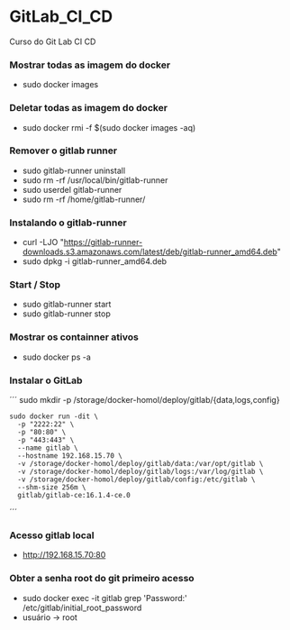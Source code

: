 # GitLab_CI_CD
Curso do Git Lab CI CD

### Mostrar todas as imagem do docker 
- sudo docker images

### Deletar todas as imagem do docker 
- sudo docker rmi -f $(sudo docker images -aq)

### Remover o gitlab runner
- sudo gitlab-runner uninstall
- sudo rm -rf /usr/local/bin/gitlab-runner
- sudo userdel gitlab-runner
- sudo rm -rf /home/gitlab-runner/

### Instalando o gitlab-runner
- curl -LJO "https://gitlab-runner-downloads.s3.amazonaws.com/latest/deb/gitlab-runner_amd64.deb"
- sudo dpkg -i gitlab-runner_amd64.deb

### Start / Stop
- sudo gitlab-runner start
- sudo gitlab-runner stop

### Mostrar os containner ativos 
- sudo docker ps -a

### Instalar o GitLab
´´´
    sudo mkdir -p /storage/docker-homol/deploy/gitlab/{data,logs,config}
    
    sudo docker run -dit \
      -p "2222:22" \
      -p "80:80" \
      -p "443:443" \
      --name gitlab \
      --hostname 192.168.15.70 \
      -v /storage/docker-homol/deploy/gitlab/data:/var/opt/gitlab \
      -v /storage/docker-homol/deploy/gitlab/logs:/var/log/gitlab \
      -v /storage/docker-homol/deploy/gitlab/config:/etc/gitlab \
      --shm-size 256m \
      gitlab/gitlab-ce:16.1.4-ce.0
´´´ 

### Acesso gitlab local
- http://192.168.15.70:80

### Obter a senha root do git primeiro acesso
- sudo docker exec -it gitlab grep 'Password:' /etc/gitlab/initial_root_password
- usuário -> root
